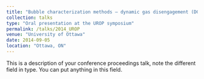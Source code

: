 ```yaml
---
title: "Bubble characterization methods – dynamic gas disengagement (DGD)"
collection: talks
type: "Oral presentation at the UROP symposium"
permalink: /talks/2014_UROP
venue: "University of Ottawa"
date: 2014-09-05
location: "Ottawa, ON"
---
```


This is a description of your conference proceedings talk, note the different field in type. You can put anything in this field.